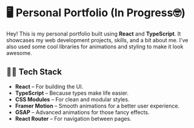 # 🖥️ Personal Portfolio (In Progress🤓)

Hey! This is my personal portfolio built using **React** and **TypeScript**. It showcases my web development projects, skills, and a bit about me. I’ve also used some cool libraries for animations and styling to make it look awesome.

## 👨‍💻 Tech Stack

- **React** – For building the UI.  
- **TypeScript** – Because types make life easier.  
- **CSS Modules** – For clean and modular styles.  
- **Framer Motion** – Smooth animations for a better user experience.  
- **GSAP** – Advanced animations for those fancy effects.  
- **React Router** – For navigation between pages.

